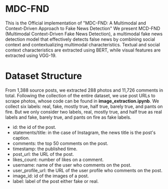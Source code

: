 # MDC-FND
This is the Official implementation of "MDC-FND: A Multimodal and Context-Driven Approach to Fake News Detection"
We present MCD-FND (Multimodal Context-Driven Fake News Detection), a multimodal fake news detection model that effectively detects false news by combining social context and contextualizing multimodal characteristics. Textual and social context characteristics are extracted using BERT, while visual features are extracted using VGG-19.
# Dataset Structure
From 1,388 source posts, we extracted 288 photos and 11,726 comments in total. Following the collection of the entire dataset, we use post URLs to scrape photos, whose code can be found in **image_extraction.ipynb**. We collect six labels: real, fake, mostly true, half true, barely true, and pants on fire. But we only consider two labels, real, mostly true, and half true as real labels and fake, barely true, and pants on fire as fake labels.
- id: the id of the post.
- statements/title: in the case of Instagram, the news title is the post's caption.
- comments: the top 50 comments on the post.
- timestamp: the published time.
- post_url: the URL of the post.
- likes_count: number of likes on a comment.
- username: name of the user who comments on the post.
- user_profile_url: the URL of the user profile who comments on the post.
- image_id: id of the images of a post.
- label: label of the post either fake or real.

